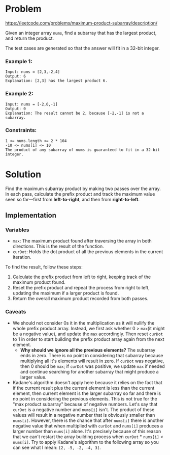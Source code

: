 # Problem
https://leetcode.com/problems/maximum-product-subarray/description/

Given an integer array `nums`, find a subarray that has the largest product, and return the product.

The test cases are generated so that the answer will fit in a 32-bit integer.


### Example 1:

    Input: nums = [2,3,-2,4]
    Output: 6
    Explanation: [2,3] has the largest product 6.

### Example 2:

    Input: nums = [-2,0,-1]
    Output: 0
    Explanation: The result cannot be 2, because [-2,-1] is not a subarray.



### Constraints:

    1 <= nums.length <= 2 * 104
    -10 <= nums[i] <= 10
    The product of any subarray of nums is guaranteed to fit in a 32-bit integer.

# Solution
Find the maximum subarray product by making two passes over the array. In each pass, calculate the prefix product and track the maximum value seen so far—first from **left-to-right**, and then from **right-to-left**.

## Implementation

### Variables

- `max`: The maximum product found after traversing the array in both directions. This is the result of the function.
- `curDot`: Holds the dot product of all the previous elements in the current iteration.

To find the result, follow these steps:

1. Calculate the prefix product from left to right, keeping track of the maximum product found.
2. Reset the prefix product and repeat the process from right to left, updating the maximum if a larger product is found. 
3. Return the overall maximum product recorded from both passes.

### Caveats

- We should not consider 0s it in the multiplication as it will nullify the whole prefix product array. Instead, we first ask whether 0 > `max`(it might be a negative value), and update the `max` accordingly. Then reset `curDot` to 1 in order to start building the prefix product array again from the next element. 
  - **Why should we ignore all the previous elements?** The subarray ends in zero. There is no point in considering that subarray because multiplying all it's elements will result in zero. If `curDot` was negative, then 0 should be `max`; if `curDot` was positive, we update `max` if needed and continue searching for another subarray that might produce a larger value. 
- Kadane's algorithm doesn't apply here because it relies on the fact that if the current result plus the current element is less than the current element, then current element is the larger subarray so far and there is no point in considering the previous elements. This is not true for the "max product subarray" because of negative numbers. Let's say that `curDot` is a negative number and `nums[i]` isn't. The product of these values will result in a negative number that is obviously smaller than `nums[i]`. However, there is the chance that after `nums[i]` there is another negative value that when multiplied with `curDot` and `nums[i]` produces a larger number than `nums[i]` alone. It's precisely because of this reason that we can't restart the array building process when `curDot` * `nums[i]` < `nums[i]`. Try to apply Kadane's algorithm to the following array so you can see what I mean: `[2, -5, -2, -4, 3]`.